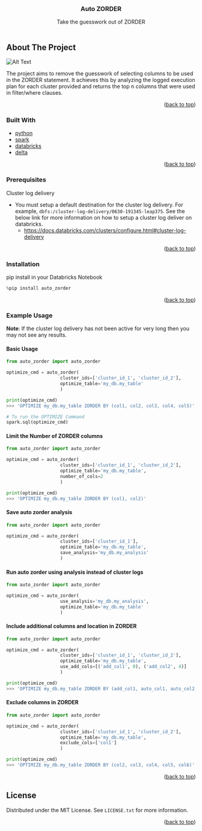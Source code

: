 <div id="top"></div>
<!--
*** Thanks for checking out the Best-README-Template. If you have a suggestion
*** that would make this better, please fork the repo and create a pull request
*** or simply open an issue with the tag "enhancement".
*** Don't forget to give the project a star!
*** Thanks again! Now go create something AMAZING! :D
-->

<!-- PROJECT SHIELDS -->
<!--
*** I'm using markdown "reference style" links for readability.
*** Reference links are enclosed in brackets [ ] instead of parentheses ( ).
*** See the bottom of this document for the declaration of the reference variables
*** for contributors-url, forks-url, etc. This is an optional, concise syntax you may use.
*** https://www.markdownguide.org/basic-syntax/#reference-style-links
-->

<!-- PROJECT LOGO -->
<br />
<div align="center">

  <h3 align="center">Auto ZORDER</h3>

  <p align="center">
    Take the guesswork out of ZORDER
    <br />
    <br />
  </p>
</div>

<!-- ABOUT THE PROJECT -->

## About The Project

![Alt Text](https://i.imgur.com/UUszUGT.png)

The project aims to remove the guesswork of selecting columns to be used in the ZORDER statement. It achieves this by analyzing the logged execution plan for each cluster provided and returns the top n columns that were used in filter/where clauses.

<p align="right">(<a href="#top">back to top</a>)</p>

### Built With

- [python](https://www.python.org/)
- [spark](https://spark.apache.org/)
- [databricks](https://databricks.com/)
- [delta](https://delta.io/)

<p align="right">(<a href="#top">back to top</a>)</p>

### Prerequisites

Cluster log delivery

- You must setup a default destination for the cluster log delivery. For example, `dbfs:/cluster-log-delivery/0630-191345-leap375`. See the below link for more information on how to setup a cluster log deliver on databricks.
  - https://docs.databricks.com/clusters/configure.html#cluster-log-delivery

<p align="right">(<a href="#top">back to top</a>)</p>

### Installation

pip install in your Databricks Notebook

```python
%pip install auto_zorder
```

<p align="right">(<a href="#top">back to top</a>)</p>

### Example Usage

**Note**: If the cluster log delivery has not been active for very long then you may not see any results.

#### Basic Usage

```python
from auto_zorder import auto_zorder

optimize_cmd = auto_zorder(
                    cluster_ids=['cluster_id_1', 'cluster_id_2'],
                    optimize_table='my_db.my_table'
                    )

print(optimize_cmd)
>>> 'OPTIMIZE my_db.my_table ZORDER BY (col1, col2, col3, col4, col5)'

# To run the OPTIMIZE Command
spark.sql(optimize_cmd)
```

#### Limit the Number of ZORDER columns

```python
from auto_zorder import auto_zorder

optimize_cmd = auto_zorder(
                    cluster_ids=['cluster_id_1', 'cluster_id_2'],
                    optimize_table='my_db.my_table',
                    number_of_cols=2
                    )

print(optimize_cmd)
>>> 'OPTIMIZE my_db.my_table ZORDER BY (col1, col2)'
```

#### Save auto zorder analysis

```python
from auto_zorder import auto_zorder

optimize_cmd = auto_zorder(
                    cluster_ids=['cluster_id_1'],
                    optimize_table='my_db.my_table',
                    save_analysis='my_db.my_analysis'
                    )
```

#### Run auto zorder using analysis instead of cluster logs

```python
from auto_zorder import auto_zorder

optimize_cmd = auto_zorder(
                    use_analysis='my_db.my_analysis',
                    optimize_table='my_db.my_table'
                    )
```

#### Include additional columns and location in ZORDER

```python
from auto_zorder import auto_zorder

optimize_cmd = auto_zorder(
                    cluster_ids=['cluster_id_1', 'cluster_id_2'],
                    optimize_table='my_db.my_table',
                    use_add_cols=[('add_col1', 0), ('add_col2', 4)]
                    )

print(optimize_cmd)
>>> 'OPTIMIZE my_db.my_table ZORDER BY (add_col1, auto_col1, auto_col2, auto_col3, add_col2, auto_col4, auto_col5)'
```

#### Exclude columns in ZORDER

```python
from auto_zorder import auto_zorder

optimize_cmd = auto_zorder(
                    cluster_ids=['cluster_id_1', 'cluster_id_2'],
                    optimize_table='my_db.my_table',
                    exclude_cols=['col1']
                    )

print(optimize_cmd)
>>> 'OPTIMIZE my_db.my_table ZORDER BY (col2, col3, col4, col5, col6)'
```

<p align="right">(<a href="#top">back to top</a>)</p>

## License

Distributed under the MIT License. See `LICENSE.txt` for more information.

<p align="right">(<a href="#top">back to top</a>)</p>
